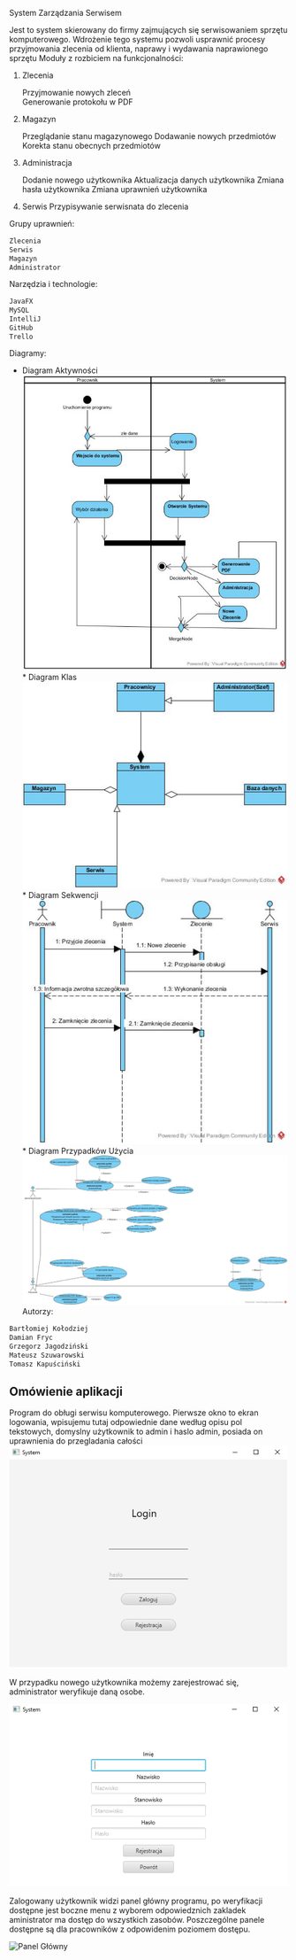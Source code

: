 System Zarządzania Serwisem

Jest to system skierowany do firmy zajmujących się serwisowaniem sprzętu komputerowego. Wdrożenie tego systemu pozwoli usprawnić procesy przyjmowania zlecenia od klienta, naprawy i wydawania naprawionego sprzętu
Moduły z rozbiciem na funkcjonalności:

1. Zlecenia

    Przyjmowanie nowych zleceń       
    Generowanie protokołu w PDF

2. Magazyn

    Przeglądanie stanu magazynowego
    Dodawanie nowych przedmiotów
    Korekta stanu obecnych przedmiotów

3. Administracja

    Dodanie nowego użytkownika
    Aktualizacja danych użytkownika
    Zmiana hasła użytkownika
    Zmiana uprawnień użytkownika
    
 4. Serwis
    Przypisywanie serwisnata do zlecenia

Grupy uprawnień:

    Zlecenia
    Serwis
    Magazyn
    Administrator

Narzędzia i technologie:

    JavaFX
    MySQL
    IntelliJ
    GitHub
    Trello

Diagramy:
   * Diagram Aktywności
    ![diagram aktywnosci](https://github.com/MS3u/project/blob/master/UML/Activity%20Diagram1.jpg)
    * Diagram Klas
    ![diagram klas](https://github.com/MS3u/project/blob/master/UML/Class%20Diagram1.jpg)
    * Diagram Sekwencji
    ![diagram sekwecnji](https://github.com/MS3u/project/blob/master/UML/Diagram%20Sekwencji.jpg)
    * Diagram Przypadków Użycia
    ![diagram przypadków użycia](https://github.com/MS3u/project/blob/master/UML/useCaseDiagram.jpg)
Autorzy:

    Bartłomiej Kołodziej
    Damian Fryc
    Grzegorz Jagodziński
    Mateusz Szuwarowski
    Tomasz Kapuściński
    
## Omówienie aplikacji

Program do obługi serwisu komputerowego. 
Pierwsze okno to ekran logowania, wpisujemu tutaj odpowiednie dane według opisu pol tekstowych, domyslny użytkownik to admin i haslo admin,
posiada on uprawnienia do przegladania całości
![Logowanie](https://github.com/MS3u/project/blob/master/src/main/PodrecznikPNG/login.png)

W przypadku nowego użytkownika możemy zarejestrować się, administrator weryfikuje daną osobe.

![Rejestracja](https://github.com/MS3u/project/blob/master/src/main/PodrecznikPNG/rejestracja.png)

Zalogowany użytkownik widzi panel główny programu, po weryfikacji dostępne jest boczne menu z wyborem odpowiedznich zakladek aministrator ma dostęp do wszystkich zasobów.
Poszczególne panele dostępne są dla pracowników z odpowidenim poziomem dostępu.

![Panel Główny]()



